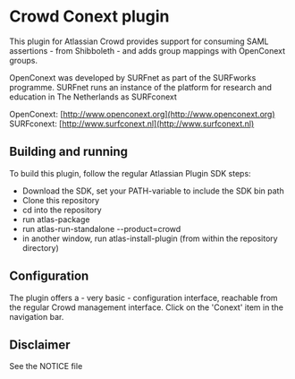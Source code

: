 Crowd Conext plugin
===================
This plugin for Atlassian Crowd provides support for consuming SAML assertions - from Shibboleth - and adds group mappings with OpenConext groups.

OpenConext was developed by SURFnet as part of the SURFworks programme. SURFnet runs an instance of the platform for research and education in The Netherlands as SURFconext

OpenConext: [http://www.openconext.org](http://www.openconext.org)
SURFconext: [http://www.surfconext.nl](http://www.surfconext.nl)

## Building and running

To build this plugin, follow the regular Atlassian Plugin SDK steps:
- Download the SDK, set your PATH-variable to include the SDK bin path
- Clone this repository
- cd into the repository
- run atlas-package
- run atlas-run-standalone --product=crowd
- in another window, run atlas-install-plugin (from within the repository directory)

## Configuration

The plugin offers a - very basic - configuration interface, reachable from the regular Crowd management interface.
Click on the 'Conext' item in the navigation bar.

## Disclaimer

See the NOTICE file